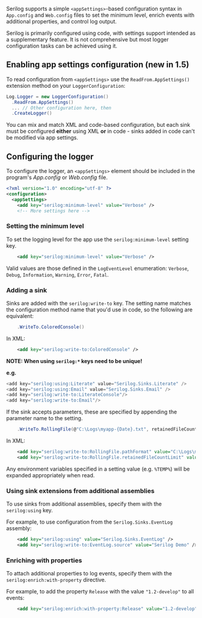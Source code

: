 Serilog supports a simple `<appSettings>`-based configuration syntax in `App.config` and `Web.config` files to set the minimum level, enrich events with additional properties, and control log output.

Serilog is primarily configured using code, with settings support intended as a supplementary feature. It is not comprehensive but most logger configuration tasks can be achieved using it.

## Enabling app settings configuration (new in 1.5)

To read configuration from `<appSettings>` use the `ReadFrom.AppSettings()` extension method on your `LoggerConfiguration`:

```csharp
Log.Logger = new LoggerConfiguration()
  .ReadFrom.AppSettings()
  ... // Other configuration here, then
  .CreateLogger()
```

You can mix and match XML and code-based configuration, but each sink must be configured **either** using XML **or** in code - sinks added in code can't be modified via app settings.

## Configuring the logger

To configure the logger, an `<appSettings>` element should be included in the program's _App.config_ or _Web.config_ file.

```xml
<?xml version="1.0" encoding="utf-8" ?>
<configuration>
  <appSettings>
    <add key="serilog:minimum-level" value="Verbose" />
    <!-- More settings here -->
```

### Setting the minimum level

To set the logging level for the app use the `serilog:minimum-level` setting key. 

```xml
    <add key="serilog:minimum-level" value="Verbose" />
```

Valid values are those defined in the `LogEventLevel` enumeration: `Verbose`, `Debug`, `Information`, `Warning`, `Error`, `Fatal`.

### Adding a sink

Sinks are added with the `serilog:write-to` key. The setting name matches the configuration method name that you'd use in code, so the following are equivalent:

```csharp
    .WriteTo.ColoredConsole()
```

In XML:

```xml
    <add key="serilog:write-to:ColoredConsole" />
```

**NOTE: When using `serilog:*` keys need to be unique!**

**e.g.**
```csharp
<add key="serilog:using:Literate" value="Serilog.Sinks.Literate" />
<add key="serilog:using:Email" value="Serilog.Sinks.Email" />
<add key="serilog:write-to:LiterateConsole"/>
<add key="serilog:write-to:Email"/>
```
If the sink accepts parameters, these are specified by appending the parameter name to the setting.

```csharp
    .WriteTo.RollingFile(@"C:\Logs\myapp-{Date}.txt", retainedFileCountLimit: 10)
```

In XML:

```xml
    <add key="serilog:write-to:RollingFile.pathFormat" value="C:\Logs\myapp-{Date}.txt" />
    <add key="serilog:write-to:RollingFile.retainedFileCountLimit" value="10" />
```

Any environment variables specified in a setting value (e.g. `%TEMP%`) will be expanded appropriately when read.

### Using sink extensions from additional assemblies

To use sinks from additional assemblies, specify them with the `serilog:using` key.

For example, to use configuration from the `Serilog.Sinks.EventLog` assembly:

```xml 
    <add key="serilog:using" value="Serilog.Sinks.EventLog" />
    <add key="serilog:write-to:EventLog.source" value="Serilog Demo" />
```

### Enriching with properties

To attach additional properties to log events, specify them with the `serilog:enrich:with-property` directive.

For example, to add the property `Release` with the value `"1.2-develop"` to all events:

```xml 
    <add key="serilog:enrich:with-property:Release" value="1.2-develop" />
```

